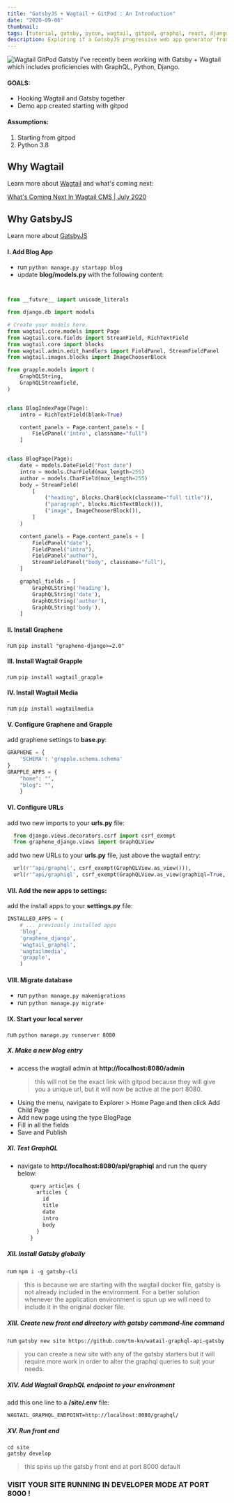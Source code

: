 ```yaml
---
title: "GatsbyJS + Wagtail + GitPod : An Introduction"
date: "2020-09-06"
thumbnail:
tags: [tutorial, gatsby, pycon, wagtail, gitpod, graphql, react, django]
description: Exploring if a GatsbyJS progressive web app generator frontend with a headless Wagtail backend could be a solution for small-sized clients and personal projects when I want to "whip something up" quickly without sacrificing design, performance, hosting costs, user or site editor experience?
---
```


![Wagtail GitPod Gatsby](./WagtailGatsbyGitPod.png)
I've recently been working with Gatsby + Wagtail which includes proficiencies with GraphQL, Python, Django.

#### GOALS:

- Hooking Wagtail and Gatsby together
- Demo app created starting with gitpod

#### Assumptions:

1. Starting from gitpod
2. Python 3.8

## Why Wagtail

Learn more about [Wagtail](https://docs.wagtail.io/en/stable/) and what's coming next:

[What's Coming Next In Wagtail CMS | July 2020](https://www.youtube.com/watch?v=IMNFjrQ5OY4)

## Why GatsbyJS

Learn more about [GatsbyJS](https://www.gatsbyjs.com/docs/)

#### I. Add Blog App

- run `python manage.py startapp blog`
- update **blog/models.py** with the following content:

```python


from __future__ import unicode_literals

from django.db import models

# Create your models here.
from wagtail.core.models import Page
from wagtail.core.fields import StreamField, RichTextField
from wagtail.core import blocks
from wagtail.admin.edit_handlers import FieldPanel, StreamFieldPanel
from wagtail.images.blocks import ImageChooserBlock

from grapple.models import (
    GraphQLString,
    GraphQLStreamfield,
)


class BlogIndexPage(Page):
    intro = RichTextField(blank=True)

    content_panels = Page.content_panels + [
        FieldPanel('intro', classname="full")
    ]


class BlogPage(Page):
    date = models.DateField("Post date")
    intro = models.CharField(max_length=255)
    author = models.CharField(max_length=255)
    body = StreamField(
        [
            ("heading", blocks.CharBlock(classname="full title")),
            ("paragraph", blocks.RichTextBlock()),
            ("image", ImageChooserBlock()),
        ]
    )

    content_panels = Page.content_panels + [
        FieldPanel("date"),
        FieldPanel("intro"),
        FieldPanel("author"),
        StreamFieldPanel("body", classname="full"),
    ]

    graphql_fields = [
        GraphQLString('heading'),
        GraphQLString('date'),
        GraphQLString('author'),
        GraphQLString('body'),
    ]

```

#### II. Install Graphene

run `pip install "graphene-django>=2.0"`

#### III. Install Wagtail Grapple

run `pip install wagtail_grapple`

#### IV. Install Wagtail Media

run `pip install wagtailmedia`

#### V. Configure Graphene and Grapple

add graphene settings to **base.py**:

```python
GRAPHENE = {
    'SCHEMA': 'grapple.schema.schema'
}
GRAPPLE_APPS = {
    "home": "",
    "blog": "",
    }
```

#### VI. Configure URLs

add two new imports to your **urls.py** file:

```python
  from django.views.decorators.csrf import csrf_exempt
  from graphene_django.views import GraphQLView
```

add two new URLs to your **urls.py** file, just above the wagtail entry:

```python
  url(r'^api/graphql', csrf_exempt(GraphQLView.as_view())),
  url(r'^api/graphiql', csrf_exempt(GraphQLView.as_view(graphiql=True, pretty=True))),
```

#### VII. Add the new apps to settings:

add the install apps to your **settings.py** file:

```python
INSTALLED_APPS = (
    # ... previously installed apps
    'blog',
    'graphene_django',
    'wagtail_graphql',
    'wagtailmedia',
    'grapple',
    )
```

#### VIII. Migrate database

- run `python manage.py makemigrations`
- run `python manage.py migrate`

#### IX. Start your local server

run `python manage.py runserver 8080`

##### X. Make a new blog entry

- access the wagtail admin at **http://localhost:8080/admin**
  > this will not be the exact link with gitpod because they will give you a unique url, but it will now be active at the port 8080.
- Using the menu, navigate to Explorer > Home Page and then click Add Child Page
- Add new page using the type BlogPage
- Fill in all the fields
- Save and Publish

##### XI. Test GraphQL

- navigate to **http://localhost:8080/api/graphiql** and run the query below:

  ```javascript
      query articles {
        articles {
          id
          title
          date
          intro
          body
        }
      }
  ```

##### XII. Install Gatsby globally

run `npm i -g gatsby-cli`

> this is because we are starting with the wagtail docker file, gatsby is not already included in the environment. For a better solution whenever the application environment is spun up we will need to include it in the original docker file.

##### XIII. Create new front end directory with gatsby command-line command

run `gatsby new site https://github.com/tm-kn/watail-graphql-api-gatsby`

> you can create a new site with any of the gatsby starters but it will require more work in order to alter the graphql queries to suit your needs.

##### XIV. Add Wagtail GraphQL endpoint to your environment

add this one line to a **/site/.env** file:

```
WAGTAIL_GRAPHQL_ENDPOINT=http://localhost:8080/graphql/
```

##### XV. Run front end

```
cd site
gatsby develop
```

> this spins up the gatsby front end at port 8000 default

### VISIT YOUR SITE RUNNING IN DEVELOPER MODE AT PORT 8000 !
